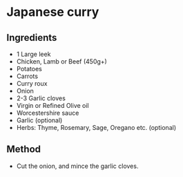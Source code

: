 # Japanese curry

## Ingredients
- 1 Large leek
- Chicken, Lamb or Beef (450g+)
- Potatoes
- Carrots
- Curry roux
- Onion
- 2-3 Garlic cloves
- Virgin or Refined Olive oil
- Worcestershire sauce
- Garlic (optional)
- Herbs: Thyme, Rosemary, Sage, Oregano etc. (optional)

## Method

- Cut the onion, and mince the garlic cloves.

